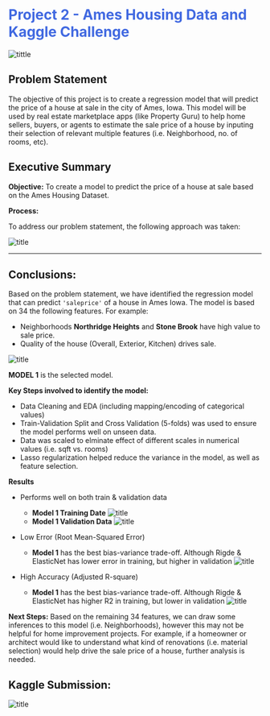 # <span style='color:royalblue'>Project 2 - Ames Housing Data and Kaggle Challenge</span>




![tittle](images/Ames.jpeg)





## Problem Statement


The objective of this project is to create a regression model that will predict the price of a house at sale in the city of Ames, Iowa.  This model will be used by real estate marketplace apps (like Property Guru) to help home sellers, buyers, or agents to estimate the sale price of a house by inputing their selection of relevant multiple features (i.e. Neighborhood, no. of rooms, etc).


## Executive Summary

**Objective:** To create a model to predict the price of a house at sale based on the Ames Housing Dataset.

**Process:**

To address our problem statement, the following approach was taken:

![title](images/process.png)



---

## Conclusions:

Based on the problem statement, we have identified the regression model that can predict `'saleprice'` of a house in Ames Iowa.  The model is based on 34 the following features.
For example:
 - Neighborhoods **Northridge Heights** and **Stone Brook** have high value to sale price.
 - Quality of the house (Overall, Exterior, Kitchen) drives sale.

![title](images/lasso_coefficient.png)

**MODEL 1** is the selected model.

**Key Steps involved to identify the model:**
- Data Cleaning and EDA (including mapping/encoding of categorical values)
- Train-Validation Split and Cross Validation (5-folds) was used to ensure the model performs well on unseen data.
- Data was scaled to elminate effect of different scales in numerical values (i.e. sqft vs. rooms)
- Lasso regularization helped reduce the variance in the model, as well as feature selection.


**Results**

- Performs well on both train & validation data
  - **Model 1 Training Date**  ![title](images/mod_1_train.png)
  - **Model 1 Validation Data** ![title](images/mod_1_val.png)

- Low Error (Root Mean-Squared Error)
  - **Model 1** has the best bias-variance trade-off.  Although Rigde & ElasticNet has lower error in training, but higher in validation
  ![title](images/bar_rmse_all.png)

- High Accuracy (Adjusted R-square)
  - **Model 1** has the best bias-variance trade-off.  Although Rigde & ElasticNet has higher R2 in training, but lower in validation
  ![title](images/bar_r2_all.png)

**Next Steps:** Based on the remaining 34 features, we can draw some inferences to this model (i.e. Neighborhoods), however this may not be helpful for home improvement projects.  For example, if a homeowner or architect would like to understand what kind of renovations (i.e. material selection) would help drive the sale price of a house, further analysis is needed.

## Kaggle Submission:

![title](images/kaggle_submissions.png)
